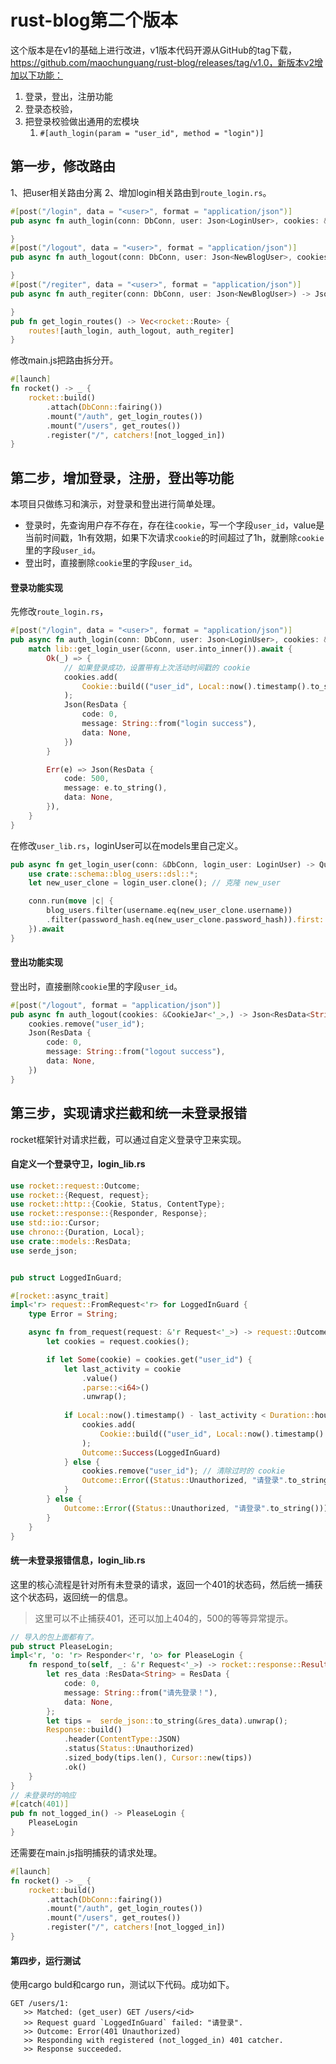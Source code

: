 # rust-blog第二个版本
这个版本是在v1的基础上进行改进，v1版本代码开源从GitHub的tag下载，https://github.com/maochunguang/rust-blog/releases/tag/v1.0，新版本v2增加以下功能：
1. 登录，登出，注册功能
2. 登录态校验，
3. 把登录校验做出通用的宏模块
    1. `#[auth_login(param = "user_id", method = "login")]`



## 第一步，修改路由
1、把user相关路由分离
2、增加login相关路由到`route_login.rs`。
```rust
#[post("/login", data = "<user>", format = "application/json")]
pub async fn auth_login(conn: DbConn, user: Json<LoginUser>, cookies: &CookieJar<'_>,) -> Json<ResData<BlogUser>> {

}
#[post("/logout", data = "<user>", format = "application/json")]
pub async fn auth_logout(conn: DbConn, user: Json<NewBlogUser>, cookies: &CookieJar<'_>,) -> Json<ResData<String>> {

}
#[post("/regiter", data = "<user>", format = "application/json")]
pub async fn auth_regiter(conn: DbConn, user: Json<NewBlogUser>) -> Json<ResData<String>> {

}
pub fn get_login_routes() -> Vec<rocket::Route> {
    routes![auth_login, auth_logout, auth_regiter]
}
```
修改main.js把路由拆分开。
```rust
#[launch]
fn rocket() -> _ {
    rocket::build()
        .attach(DbConn::fairing())
        .mount("/auth", get_login_routes())
        .mount("/users", get_routes())
        .register("/", catchers![not_logged_in])
}

```



## 第二步，增加登录，注册，登出等功能
本项目只做练习和演示，对登录和登出进行简单处理。
- 登录时，先查询用户存不存在，存在往`cookie`，写一个字段`user_id`，value是当前时间戳，1h有效期，如果下次请求`cookie`的时间超过了1h，就删除`cookie`里的字段`user_id`。
- 登出时，直接删除`cookie`里的字段`user_id`。

#### 登录功能实现
先修改`route_login.rs`，
```rust
#[post("/login", data = "<user>", format = "application/json")]
pub async fn auth_login(conn: DbConn, user: Json<LoginUser>, cookies: &CookieJar<'_>,) -> Json<ResData<BlogUser>> {
    match lib::get_login_user(&conn, user.into_inner()).await {
        Ok(_) => {
            // 如果登录成功，设置带有上次活动时间戳的 cookie
            cookies.add(
                Cookie::build(("user_id", Local::now().timestamp().to_string())),
            );
            Json(ResData {
                code: 0,
                message: String::from("login success"),
                data: None,
            })
        }

        Err(e) => Json(ResData {
            code: 500,
            message: e.to_string(),
            data: None,
        }),
    }
}
```
在修改`user_lib.rs`，loginUser可以在models里自己定义。
```rust
pub async fn get_login_user(conn: &DbConn, login_user: LoginUser) -> QueryResult<BlogUser> {
    use crate::schema::blog_users::dsl::*;
    let new_user_clone = login_user.clone(); // 克隆 new_user

    conn.run(move |c| {
        blog_users.filter(username.eq(new_user_clone.username))
        .filter(password_hash.eq(new_user_clone.password_hash)).first::<BlogUser>(c)
    }).await
}
```

#### 登出功能实现
登出时，直接删除`cookie`里的字段`user_id`。
```rust
#[post("/logout", format = "application/json")]
pub async fn auth_logout(cookies: &CookieJar<'_>,) -> Json<ResData<String>> {
    cookies.remove("user_id");
    Json(ResData {
        code: 0,
        message: String::from("logout success"),
        data: None,
    }) 
}
```
## 第三步，实现请求拦截和统一未登录报错
rocket框架针对请求拦截，可以通过自定义登录守卫来实现。
#### 自定义一个登录守卫，login_lib.rs
```rust
use rocket::request::Outcome;
use rocket::{Request, request};
use rocket::http::{Cookie, Status, ContentType};
use rocket::response::{Responder, Response};
use std::io::Cursor;
use chrono::{Duration, Local};
use crate::models::ResData;
use serde_json;


pub struct LoggedInGuard;

#[rocket::async_trait]
impl<'r> request::FromRequest<'r> for LoggedInGuard {
    type Error = String;

    async fn from_request(request: &'r Request<'_>) -> request::Outcome<Self, Self::Error> {
        let cookies = request.cookies();

        if let Some(cookie) = cookies.get("user_id") {
            let last_activity = cookie
                .value()
                .parse::<i64>()
                .unwrap();
    
            if Local::now().timestamp() - last_activity < Duration::hours(1).num_seconds() {
                cookies.add(
                    Cookie::build(("user_id", Local::now().timestamp().to_string())),
                );
                Outcome::Success(LoggedInGuard)
            } else {
                cookies.remove("user_id"); // 清除过时的 cookie
                Outcome::Error((Status::Unauthorized, "请登录".to_string()))
            }
        } else {
            Outcome::Error((Status::Unauthorized, "请登录".to_string()))
        }
    }
}
```
#### 统一未登录报错信息，login_lib.rs
这里的核心流程是针对所有未登录的请求，返回一个401的状态码，然后统一捕获这个状态码，返回统一的信息。
> 这里可以不止捕获401，还可以加上404的，500的等等异常提示。
```rust
// 导入的包上面都有了。
pub struct PleaseLogin;
impl<'r, 'o: 'r> Responder<'r, 'o> for PleaseLogin {
    fn respond_to(self, _: &'r Request<'_>) -> rocket::response::Result<'o> {
        let res_data :ResData<String> = ResData {
            code: 0,
            message: String::from("请先登录！"),
            data: None,
        };
        let tips =  serde_json::to_string(&res_data).unwrap();
        Response::build()
            .header(ContentType::JSON)
            .status(Status::Unauthorized)
            .sized_body(tips.len(), Cursor::new(tips))
            .ok()
    }
}
// 未登录时的响应
#[catch(401)]
pub fn not_logged_in() -> PleaseLogin {
    PleaseLogin
}
```
还需要在main.js指明捕获的请求处理。
```rust
#[launch]
fn rocket() -> _ {
    rocket::build()
        .attach(DbConn::fairing())
        .mount("/auth", get_login_routes())
        .mount("/users", get_routes())
        .register("/", catchers![not_logged_in])
}
```
#### 第四步，运行测试
使用cargo buld和cargo run，测试以下代码。成功如下。
```
GET /users/1:
   >> Matched: (get_user) GET /users/<id>
   >> Request guard `LoggedInGuard` failed: "请登录".
   >> Outcome: Error(401 Unauthorized)
   >> Responding with registered (not_logged_in) 401 catcher.
   >> Response succeeded.
```